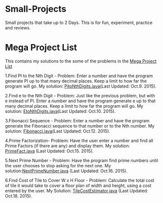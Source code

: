 # Small-Projects
Small projects that take up to 2 Days.
This is for fun, experiment, practice and reviews.  

# Mega Project List
This contains my solutions to the some of the problems in the [Mega Project List](https://github.com/CodeInnovator/Projects)

1.Find PI to the Nth Digit - Problem: Enter a number and have the program generate PI up to that many decimal places. Keep a limit to how far the program will go.
 My solution: [PitoNthDigits.java](JavaMegaProjectList/src/numbers/JavaMegaProjectList/codeInnovator/PitoNthDigits.java)(Last Updated: Oct.9. 2015).

2.Find e to the Nth Digit -
Problem: Just like the previous problem, but with e instead of PI. Enter a number and have the program generate e up to that many decimal places. Keep a limit to how far the program will go.
 My solution: [EtoNthDigits.java](JavaMegaProjectList/src/numbers/JavaMegaProjectList/codeInnovator/EtoNthDigits.java)(Last Updated: Oct.10. 2015).

3.Fibonacci Sequence - 
Problem: Enter a number and have the program generate the Fibonacci sequence to that number or to the Nth number.
 My solution: [Fibonacci.java](JavaMegaProjectList/src/numbers/JavaMegaProjectList/codeInnovator/Fibonacci.java)(Last Updated: Oct.12. 2015).

4.Prime Factorization- 
Problem: Have the user enter a number and find all Prime Factors (if there are any) and display them. 
 My solution: [PrimeFact.java](JavaMegaProjectList/src/numbers/JavaMegaProjectList/codeInnovator/PrimeFact.java) (Last Updated: Oct.15. 2015).

5.Next Prime Number -
Problem: Have the program find prime numbers until the user chooses to stop asking for the next one. 
 My solution:[NextPrimeNumber.java](JavaMegaProjectList/src/numbers/JavaMegaProjectList/codeInnovator/NextPrimeNumber.java) (Last Updated: Oct.16. 2015).

6.Find Cost of Tile to Cover W x H Floor -
Problem: Calculate the total cost of tile it would take to cover a floor plan of width and height, using a cost entered by the user.
My Solution: [TileCostEstimator.java](JavaMegaProjectList/src/numbers/JavaMegaProjectList/codeInnovator/TileCostEstimator.java) (Last Updated: Oct.18. 2015).
